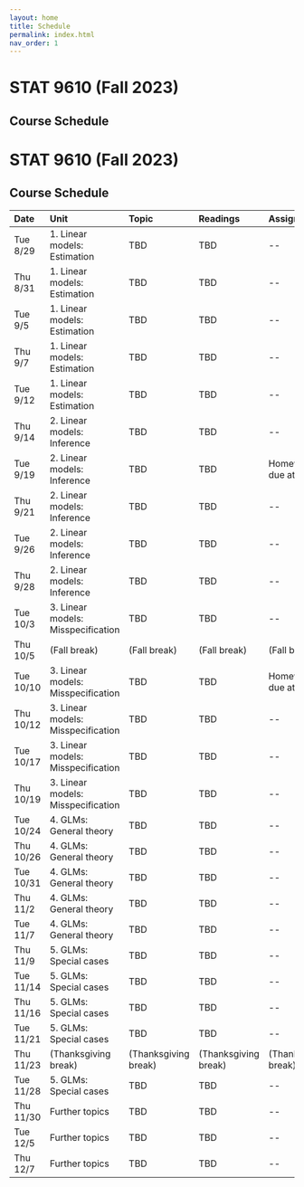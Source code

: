 ```yaml
---
layout: home
title: Schedule
permalink: index.html
nav_order: 1
---
```


# STAT 9610 (Fall 2023)

## Course Schedule

# STAT 9610 (Fall 2023)

## Course Schedule

Date | Unit | Topic | Readings | Assignments
:---|:---|:---|:---|:---
Tue 8/29 | 1. Linear models: Estimation | TBD | TBD | --
Thu 8/31 | 1. Linear models: Estimation | TBD | TBD | --
Tue 9/5 | 1. Linear models: Estimation | TBD | TBD | --
Thu 9/7 | 1. Linear models: Estimation | TBD | TBD | --
Tue 9/12 | 1. Linear models: Estimation | TBD | TBD | --
Thu 9/14 | 2. Linear models: Inference | TBD | TBD | --
Tue 9/19 | 2. Linear models: Inference | TBD | TBD | Homework 1 due at 10am
Thu 9/21 | 2. Linear models: Inference | TBD | TBD | --
Tue 9/26 | 2. Linear models: Inference | TBD | TBD | --
Thu 9/28 | 2. Linear models: Inference | TBD | TBD | --
Tue 10/3 | 3. Linear models: Misspecification | TBD | TBD | --
Thu 10/5 | (Fall break) | (Fall break) | (Fall break) | (Fall break)
Tue 10/10 | 3. Linear models: Misspecification | TBD | TBD | Homework 2 due at 10am
Thu 10/12 | 3. Linear models: Misspecification | TBD | TBD | --
Tue 10/17 | 3. Linear models: Misspecification | TBD | TBD | --
Thu 10/19 | 3. Linear models: Misspecification | TBD | TBD | --
Tue 10/24 | 4. GLMs: General theory | TBD | TBD | --
Thu 10/26 | 4. GLMs: General theory | TBD | TBD | --
Tue 10/31 | 4. GLMs: General theory | TBD | TBD | --
Thu 11/2 | 4. GLMs: General theory | TBD | TBD | --
Tue 11/7 | 4. GLMs: General theory | TBD | TBD | --
Thu 11/9 | 5. GLMs: Special cases | TBD | TBD | --
Tue 11/14 | 5. GLMs: Special cases | TBD | TBD | --
Thu 11/16 | 5. GLMs: Special cases | TBD | TBD | --
Tue 11/21 | 5. GLMs: Special cases | TBD | TBD | --
Thu 11/23 | (Thanksgiving break) | (Thanksgiving break) | (Thanksgiving break) | (Thanksgiving break)
Tue 11/28 | 5. GLMs: Special cases | TBD | TBD | --
Thu 11/30 | Further topics | TBD | TBD | --
Tue 12/5 | Further topics | TBD | TBD | --
Thu 12/7 | Further topics | TBD | TBD | --
